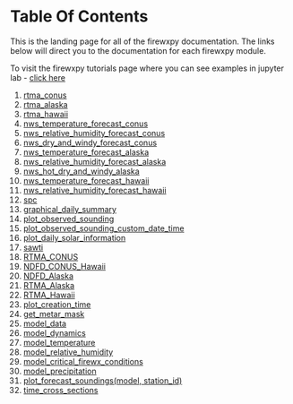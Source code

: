 # **Table Of Contents**

This is the landing page for all of the firewxpy documentation. The links below will direct you to the documentation for each firewxpy module. 

To visit the firewxpy tutorials page where you can see examples in jupyter lab - [click here](https://github.com/edrewitz/firewxpy/blob/main/tutorials/Examples_Guide.md)

1) [rtma_conus](https://github.com/edrewitz/firewxpy/blob/main/Documentation/RTMA_Graphics_CONUS.md)
2) [rtma_alaska](https://github.com/edrewitz/firewxpy/blob/main/Documentation/RTMA_Graphics_Alaska.md)
3) [rtma_hawaii](https://github.com/edrewitz/firewxpy/blob/main/Documentation/RTMA_Graphics_Hawaii.md)
4) [nws_temperature_forecast_conus](https://github.com/edrewitz/firewxpy/blob/main/Documentation/NWS_CONUS.md#temperature-class)
5) [nws_relative_humidity_forecast_conus](https://github.com/edrewitz/firewxpy/blob/main/Documentation/NWS_CONUS.md#relative-humidity-class)
6) [nws_dry_and_windy_forecast_conus](https://github.com/edrewitz/firewxpy/blob/main/Documentation/NWS_CONUS.md#dry-and-windy-class)
7) [nws_temperature_forecast_alaska](https://github.com/edrewitz/firewxpy/blob/main/Documentation/NWS_Alaska.md#temperature-class)
8) [nws_relative_humidity_forecast_alaska](https://github.com/edrewitz/firewxpy/blob/main/Documentation/NWS_Alaska.md#relative-humidity-class)
9) [nws_hot_dry_and_windy_alaska](https://github.com/edrewitz/firewxpy/blob/main/Documentation/NWS_Alaska.md#hot-dry-and-windy-class)
10) [nws_temperature_forecast_hawaii](https://github.com/edrewitz/firewxpy/blob/main/Documentation/NWS_Hawaii.md#temperature-class)
11) [nws_relative_humidity_forecast_hawaii](https://github.com/edrewitz/firewxpy/blob/main/Documentation/NWS_Hawaii.md#relative-humidity-class)
12) [spc](https://github.com/edrewitz/firewxpy/blob/main/Documentation/SPC_Outlook_Graphics.md)
13) [graphical_daily_summary](https://github.com/edrewitz/firewxpy/blob/main/Documentation/observations.md#graphical_daily_summarystation_id)
14) [plot_observed_sounding](https://github.com/edrewitz/firewxpy/blob/main/Documentation/soundings.md#plot_observed_soundingstation_id)
15) [plot_observed_sounding_custom_date_time](https://github.com/edrewitz/firewxpy/blob/main/Documentation/soundings.md#plot_observed_sounding_custom_date_timestation_id-year-month-day-hour)
16) [plot_daily_solar_information](https://github.com/edrewitz/firewxpy/blob/main/Documentation/solar_information.md#plot_daily_solar_informationlatitude-longitude)
17) [sawti](https://github.com/edrewitz/firewxpy/blob/main/Documentation/sawti.md#sawti)
18) [RTMA_CONUS](https://github.com/edrewitz/firewxpy/blob/main/Documentation/miscellaneous.md#rtma_conus-class)
19) [NDFD_CONUS_Hawaii](https://github.com/edrewitz/firewxpy/blob/main/Documentation/miscellaneous.md#ndfd_conus_hawaii-class)
20) [NDFD_Alaska](https://github.com/edrewitz/firewxpy/blob/main/Documentation/miscellaneous.md#ndfd_alaska-class)
21) [RTMA_Alaska](https://github.com/edrewitz/firewxpy/blob/main/Documentation/miscellaneous.md#rtma_alaska-class)
22) [RTMA_Hawaii](https://github.com/edrewitz/firewxpy/blob/main/Documentation/miscellaneous.md#rtma_hawaii-class)
23) [plot_creation_time](https://github.com/edrewitz/firewxpy/blob/main/Documentation/miscellaneous.md#plot_creation_time)
24) [get_metar_mask](https://github.com/edrewitz/firewxpy/blob/main/Documentation/miscellaneous.md#get_metar_maskstate-gacc_region-rtma_wsfalse)
25) [model_data](https://github.com/edrewitz/firewxpy/blob/main/Documentation/miscellaneous.md#model_data-class)
26) [model_dynamics](https://github.com/edrewitz/firewxpy/blob/main/Documentation/forecast_models.md#dynamics-class)
27) [model_temperature](https://github.com/edrewitz/firewxpy/blob/main/Documentation/forecast_models.md#temperature-class)
28) [model_relative_humidity](https://github.com/edrewitz/firewxpy/blob/main/Documentation/forecast_models.md#relative-humidity-class)
29) [model_critical_firewx_conditions](https://github.com/edrewitz/firewxpy/blob/main/Documentation/forecast_models.md#critical-firewx-conditions-class)
30) [model_precipitation](https://github.com/edrewitz/firewxpy/blob/main/Documentation/forecast_models.md#precipitation-class)
31) [plot_forecast_soundings(model, station_id)](https://github.com/edrewitz/firewxpy/blob/main/Documentation/soundings.md#plot_forecast_soundingsmodel-station_id)
32) [time_cross_sections](#time-cross-sections)
